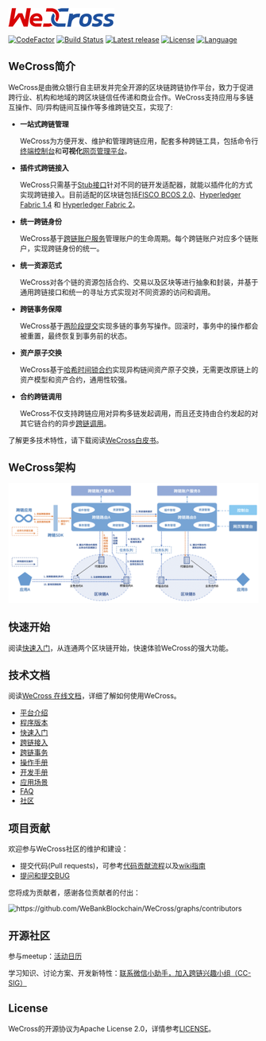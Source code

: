 ![](./docs/images/menu_logo_wecross.png)

[![CodeFactor](https://www.codefactor.io/repository/github/webankblockchain/wecross/badge)](https://www.codefactor.io/repository/github/webankblockchain/wecross) [![Build Status](https://travis-ci.org/WebankBlockchain/WeCross.svg?branch=dev)](https://travis-ci.org/WebankBlockchain/WeCross) [![Latest release](https://img.shields.io/github/release/WebankBlockchain/WeCross.svg)](https://github.com/WebankBlockchain/WeCross/releases/latest)
 [![License](https://img.shields.io/github/license/WebankBlockchain/WeCross)](https://www.apache.org/licenses/LICENSE-2.0) [![Language](https://img.shields.io/badge/Language-Java-blue.svg)](https://www.java.com)

## WeCross简介

WeCross是由微众银行自主研发并完全开源的区块链跨链协作平台，致力于促进跨行业、机构和地域的跨区块链信任传递和商业合作。WeCross支持应用与多链互操作、同/异构链间互操作等多维跨链交互，实现了:

- **一站式跨链管理**

    WeCross为方便开发、维护和管理跨链应用，配套多种跨链工具，包括命令行[终端控制台](https://github.com/WeBankBlockchain/WeCross-Console)和**可视化**[网页管理平台](https://github.com/WeBankBlockchain/WeCross-WebApp)。

- **插件式跨链接入**

    WeCross只需基于[Stub接口](https://wecross.readthedocs.io/zh_CN/latest/docs/dev/stub.html)针对不同的链开发适配器，就能以插件化的方式实现跨链接入。目前适配的区块链包括[FISCO BCOS 2.0](https://github.com/WeBankFinTech/WeCross-BCOS-Stub)、[Hyperledger Fabric 1.4](https://github.com/WeBankBlockchain/WeCross-Fabric1-Stub) 和 [Hyperledger Fabric 2](https://github.com/WeBankBlockchain/WeCross-Fabric2-Stub)。

- **统一跨链身份**

    WeCross基于[跨链账户服务](https://github.com/WeBankBlockchain/WeCross-Account-Manager)管理账户的生命周期。每个跨链账户对应多个链账户，实现跨链身份的统一。

- **统一资源范式**

    WeCross对各个链的资源包括合约、交易以及区块等进行抽象和封装，并基于通用跨链接口和统一的寻址方式实现对不同资源的访问和调用。

- **跨链事务保障**

    WeCross基于[两阶段提交](https://wecross.readthedocs.io/zh_CN/latest/docs/routine/xa.html)实现多链的事务写操作。回滚时，事务中的操作都会被重置，最终恢复到事务前的状态。

- **资产原子交换**

    WeCross基于[哈希时间锁合约](https://wecross.readthedocs.io/zh_CN/latest/docs/routine/htlc.html)实现异构链间资产原子交换，无需更改原链上的资产模型和资产合约，通用性较强。

- **合约跨链调用**

    WeCross不仅支持跨链应用对异构多链发起调用，而且还支持由合约发起的对其它链合约的异步[跨链调用](https://wecross.readthedocs.io/zh_CN/latest/docs/dev/interchain.html)。

了解更多技术特性，请下载阅读[WeCross白皮书](https://mp.weixin.qq.com/s/w0APEAonFXbOoinMJipPAA)。

## WeCross架构

![](./docs/images/architecture.png)


## 快速开始

阅读[快速入门](https://wecross.readthedocs.io/zh_CN/latest/docs/tutorial/demo/index.html)，从连通两个区块链开始，快速体验WeCross的强大功能。

## 技术文档

阅读[WeCross 在线文档](https://wecross.readthedocs.io/zh_CN/latest/)，详细了解如何使用WeCross。

- [平台介绍](https://wecross.readthedocs.io/zh_CN/latest/docs/introduction/introduction.html)
- [程序版本](https://wecross.readthedocs.io/zh_CN/latest/docs/version/index.html)
- [快速入门](https://wecross.readthedocs.io/zh_CN/latest/docs/tutorial/index.html)
- [跨链接入](https://wecross.readthedocs.io/zh_CN/latest/docs/stubs/index.html)
- [跨链事务](https://wecross.readthedocs.io/zh_CN/latest/docs/routine/index.html)
- [操作手册](https://wecross.readthedocs.io/zh_CN/latest/docs/manual/webApp.html)
- [开发手册](https://wecross.readthedocs.io/zh_CN/latest/docs/dev/sdkindex.html)
- [应用场景](https://wecross.readthedocs.io/zh_CN/latest/docs/scenarios/index.html)
- [FAQ](https://wecross.readthedocs.io/zh_CN/latest/docs/faq/faq.html)
- [社区](https://wecross.readthedocs.io/zh_CN/latest/docs/community/community.html)

## 项目贡献

欢迎参与WeCross社区的维护和建设：

- 提交代码(Pull requests)，可参考[代码贡献流程](CONTRIBUTING.md)以及[wiki指南](https://github.com/WeBankBlockchain/WeCross/wiki/%E8%B4%A1%E7%8C%AE%E4%BB%A3%E7%A0%81)
- [提问和提交BUG](https://github.com/WeBankBlockchain/WeCross/issues/new)

您将成为贡献者，感谢各位贡献者的付出：

<img src="https://contrib.rocks/image?repo=WeBankBlockchain/WeCross" alt="https://github.com/WeBankBlockchain/WeCross/graphs/contributors" style="zoom:100%;" />

## 开源社区

参与meetup：[活动日历](https://github.com/WeBankBlockchain/WeCross/wiki#%E6%B4%BB%E5%8A%A8%E6%97%A5%E5%8E%86)

学习知识、讨论方案、开发新特性：[联系微信小助手，加入跨链兴趣小组（CC-SIG）](https://wecross.readthedocs.io/zh_CN/latest/docs/community/cc-sig.html#id3)

## License

WeCross的开源协议为Apache License 2.0，详情参考[LICENSE](./LICENSE)。
